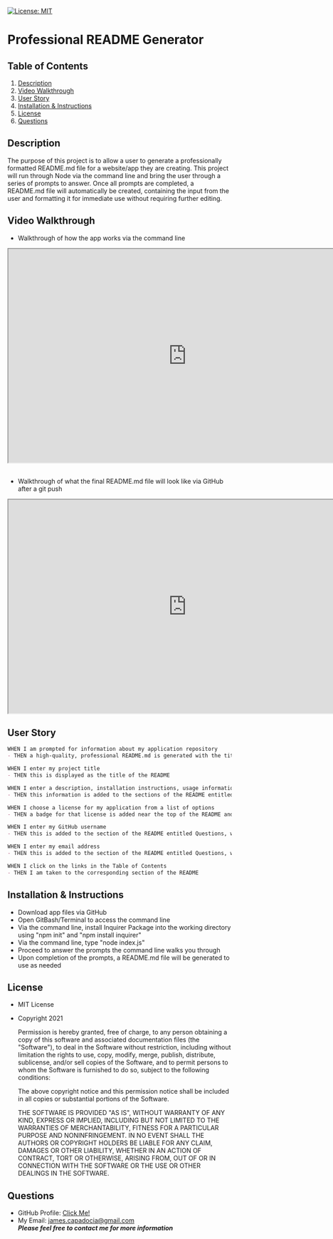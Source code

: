 [![License: MIT](https://img.shields.io/badge/License-MIT-yellow.svg)](https://opensource.org/licenses/MIT)
  
# Professional README Generator

## Table of Contents
1. [Description](#Description)
1. [Video Walkthrough](#Video-Walkthroughh)
2. [User Story](#User-Story)
3. [Installation & Instructions](#Installation-&-Instructions)
4. [License](#License)
5. [Questions](#Questions)

## Description
The purpose of this project is to allow a user to generate a professionally formatted README.md file for a website/app they are creating. This project will run through Node via the command line and bring the user through a series of prompts to answer. Once all prompts are completed, a README.md file will automatically be created, containing the input from the user and formatting it for immediate use without requiring further editing.

## Video Walkthrough

- Walkthrough of how the app works via the command line
<iframe src="https://drive.google.com/file/d/1BFZdproqGVdhB5-umuB_ZdAJNF7lqO9t/preview" width="800" height="480"></iframe><br><br>

- Walkthrough of what the final README.md file will look like via GitHub after a git push
<iframe src="https://drive.google.com/file/d/1QRNPleDAtoFcy17f6zzi7tYxruhnPgta/preview" width="800" height="480"></iframe>

## User Story
```md
WHEN I am prompted for information about my application repository
- THEN a high-quality, professional README.md is generated with the title of my project and sections entitled Description, Table of Contents, Installation, Usage, License, Contributing, Tests, and Questions

WHEN I enter my project title
- THEN this is displayed as the title of the README

WHEN I enter a description, installation instructions, usage information, contribution guidelines, and test instructions
- THEN this information is added to the sections of the README entitled Description, Installation, Usage, Contributing, and Tests

WHEN I choose a license for my application from a list of options
- THEN a badge for that license is added near the top of the README and a notice is added to the section of the README entitled License that explains which license the application is covered under

WHEN I enter my GitHub username
- THEN this is added to the section of the README entitled Questions, with a link to my GitHub profile

WHEN I enter my email address
- THEN this is added to the section of the README entitled Questions, with instructions on how to reach me with additional questions

WHEN I click on the links in the Table of Contents
- THEN I am taken to the corresponding section of the README
```

## Installation & Instructions
- Download app files via GitHub
- Open GitBash/Terminal to access the command line
- Via the command line, install Inquirer Package into the working directory using "npm init" and "npm install inquirer"
- Via the command line, type "node index.js"
- Proceed to answer the prompts the command line walks you through
- Upon completion of the prompts, a README.md file will be generated to use as needed

## License
- MIT License
- Copyright 2021

    Permission is hereby granted, free of charge, to any person obtaining a copy of this software and associated documentation files (the "Software"), to deal in the Software without restriction, including without limitation the rights to use, copy, modify, merge, publish, distribute, sublicense, and/or sell copies of the Software, and to permit persons to whom the Software is furnished to do so, subject to the following conditions:
    
    The above copyright notice and this permission notice shall be included in all copies or substantial portions of the Software.
    
    THE SOFTWARE IS PROVIDED "AS IS", WITHOUT WARRANTY OF ANY KIND, EXPRESS OR IMPLIED, INCLUDING BUT NOT LIMITED TO THE WARRANTIES OF MERCHANTABILITY, FITNESS FOR A PARTICULAR PURPOSE AND NONINFRINGEMENT. IN NO EVENT SHALL THE AUTHORS OR COPYRIGHT HOLDERS BE LIABLE FOR ANY CLAIM, DAMAGES OR OTHER LIABILITY, WHETHER IN AN ACTION OF CONTRACT, TORT OR OTHERWISE, ARISING FROM, OUT OF OR IN CONNECTION WITH THE SOFTWARE OR THE USE OR OTHER DEALINGS IN THE SOFTWARE.

## Questions
- GitHub Profile: <a href="https://github.com/jcapadocia3">Click Me!</a><br>
- My Email: james.capadocia@gmail.com<br>
***Please feel free to contact me for more information***